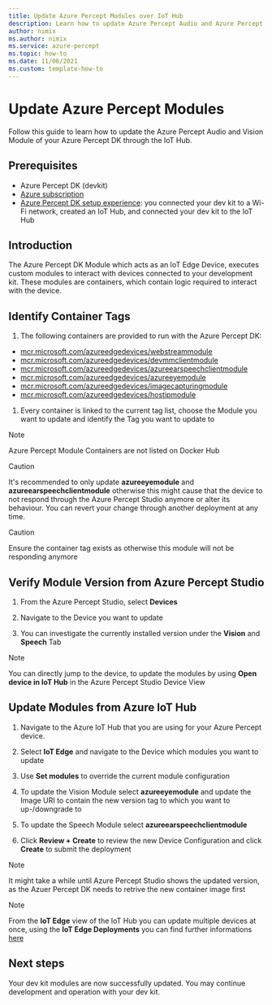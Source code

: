 ```yaml
---
title: Update Azure Percept Modules over IoT Hub
description: Learn how to update Azure Percept Audio and Azure Percept Vision Modules of your Azure Percept DK
author: nimix
ms.author: nimix
ms.service: azure-percept
ms.topic: how-to
ms.date: 11/06/2021
ms.custom: template-how-to
---
```


# Update Azure Percept Modules

Follow this guide to learn how to update the Azure Percept Audio and Vision Module of your Azure Percept DK through the IoT Hub.

## Prerequisites

- Azure Percept DK (devkit)
- [Azure subscription](https://azure.microsoft.com/free/)
- [Azure Percept DK setup experience](./quickstart-percept-dk-set-up.md): you connected your dev kit to a Wi-Fi network, created an IoT Hub, and connected your dev kit to the IoT Hub

## Introduction

The Azure Percept DK Module which acts as an IoT Edge Device, executes custom modules to interact with devices connected to your development kit. These modules are containers, which contain logic required to interact with the device.

## Identify Container Tags

1. The following containers are provided to run with the Azure Percept DK:

- [mcr.microsoft.com/azureedgedevices/webstreammodule](https://mcr.microsoft.com/v2/azureedgedevices/webstreammodule/tags/list)
- [mcr.microsoft.com/azureedgedevices/devmmclientmodule](https://mcr.microsoft.com/v2/azureedgedevices/devmmclientmodule/tags/list)
- [mcr.microsoft.com/azureedgedevices/azureearspeechclientmodule](https://mcr.microsoft.com/v2/azureedgedevices/azureearspeechclientmodule/tags/list)
- [mcr.microsoft.com/azureedgedevices/azureeyemodule](https://mcr.microsoft.com/v2/azureedgedevices/azureeyemodule/tags/list)
- [mcr.microsoft.com/azureedgedevices/imagecapturingmodule](https://mcr.microsoft.com/v2/azureedgedevices/imagecapturingmodule/tags/list)
- [mcr.microsoft.com/azureedgedevices/hostipmodule](https://mcr.microsoft.com/v2/azureedgedevices/hostipmodule/tags/list)
  
1. Every container is linked to the current tag list, choose the Module you want to update and identify the Tag you want to update to

> [!NOTE]
> Azure Percept Module Containers are not listed on Docker Hub

> [!CAUTION]
> It's recommended to only update **azureeyemodule** and **azureearspeechclientmodule** otherwise this might cause that the device to not respond through the Azure Percept Studio anymore or alter its behaviour. You can revert your change through another deployment at any time.

> [!CAUTION]
> Ensure the container tag exists as otherwise this module will not be responding anymore

## Verify Module Version from Azure Percept Studio

1. From the Azure Percept Studio, select **Devices**
 
1. Navigate to the Device you want to update

1. You can investigate the currently installed version under the **Vision** and **Speech** Tab

> [!NOTE]
> You can directly jump to the device, to update the modules by using **Open device in IoT Hub** in the Azure Percept Studio Device View

## Update Modules from Azure IoT Hub

1. Navigate to the Azure IoT Hub that you are using for your Azure Percept device. 

1. Select **IoT Edge** and navigate to the Device which modules you want to update

1. Use **Set modules** to override the current module configuration

  1. To update the Vision Module select **azureeyemodule** and update the Image URI to contain the new version tag to which you want to up-/downgrade to

  1. To update the Speech Module select **azureearspeechclientmodule**

1. Click **Review + Create** to review the new Device Configuration and click **Create** to submit the deployment

> [!NOTE]
> It might take a while until Azure Percept Studio shows the updated version, as the Azuer Percept DK needs to retrive the new container image first

> [!NOTE]
> From the **IoT Edge** view of the IoT Hub you can update multiple devices at once, using the **IoT Edge Deployments** you can find further informations [here](../iot-edge/module-composition.md)

## Next steps

Your dev kit modules are now successfully updated. You may continue development and operation with your dev kit.
